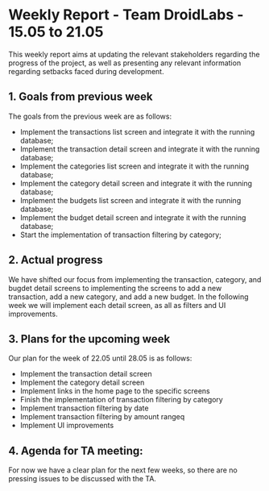 # Weekly Report - Team DroidLabs - 15.05 to 21.05

This weekly report aims at updating the relevant stakeholders regarding the progress of the project,
as well as presenting any relevant information regarding setbacks faced during development.

## 1. Goals from previous week
The goals from the previous week are as follows:
- Implement the transactions list screen and integrate it with the running database;
- Implement the transaction detail screen and integrate it with the running database;
- Implement the categories list screen and integrate it with the running database;
- Implement the category detail screen and integrate it with the running database;
- Implement the budgets list screen and integrate it with the running database;
- Implement the budget detail screen and integrate it with the running database;
- Start the implementation of transaction filtering by category;

## 2. Actual progress
We have shifted our focus from implementing the transaction, category, and bugdet detail screens to
implementing the screens to add a new transaction, add a new category, and add a new budget. In the
following week we will implement each detail screen, as all as filters and UI improvements. 

## 3. Plans for the upcoming week
Our plan for the week of 22.05 until 28.05 is as follows:
- Implement the transaction detail screen
- Implement the category detail screen
- Implement links in the home page to the specific screens
- Finish the implementation of transaction filtering by category
- Implement transaction filtering by date
- Implement transaction filtering by amount rangeq
- Implement UI improvements

## 4. Agenda for TA meeting:
For now we have a clear plan for the next few weeks, so there are no pressing issues to be discussed
with the TA.
